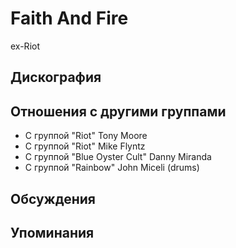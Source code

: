 # Faith And Fire

ex-Riot

## Дискография


## Отношения с другими группами

* C группой "Riot" Tony Moore
* C группой "Riot" Mike Flyntz
* C группой "Blue Oyster Cult" Danny Miranda
* C группой "Rainbow" John Miceli (drums)

## Обсуждения


## Упоминания

